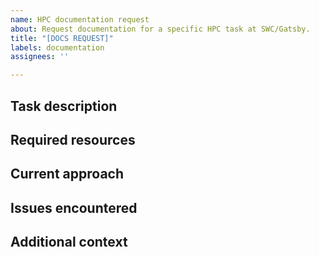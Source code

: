 ```yaml
---
name: HPC documentation request
about: Request documentation for a specific HPC task at SWC/Gatsby.
title: "[DOCS REQUEST]"
labels: documentation
assignees: ''

---
```


## Task description
<!-- Provide a detailed, specific example of what you need to accomplish on the HPC resources at SWC/Gatsby. The more specific, the better! For example: -->
<!-- "I need to know how to..." -->
<!-- - request 4 A100 GPUs with 80GB memory each for a single PyTorch distributed training job. -->
<!-- - set up a Conda environment with CUDA 11.7 and PyTorch 2.0 that persists across jobs. -->
<!-- - decide which filesystem to use to store my training logs. -->
<!-- - transfer a 500GB dataset from my local machine to the cluster's /scratch directory using rsync. -->
<!-- - debug why my job with 64GB memory request is stuck in the queue for over 24 hours. -->
<!-- - use Slurm's array jobs to run a hyperparameter sweep with 100 different configurations of my JAX model. -->

## Required resources
<!-- List the SWC/Gatsby HPC resources this task needs. For example: -->
<!-- - Compute nodes (type and number): -->
<!-- - GPUs (type, number, and memory): -->
<!-- - Storage system and space needed: -->
<!-- - Required software or modules: -->

## Current approach
<!-- Summarize what you've already tried. Include: -->
<!-- - Steps you've taken so far -->
<!-- - Command(s) or script(s) you're using (provide actual code if possible) -->
<!-- - Current outcome of your approach -->

## Issues encountered
<!-- Describe any problems or errors you're facing. Consider: -->
<!-- - What errors or unexpected results are you seeing? -->
<!-- - At which step do these issues occur? -->

## Additional context
<!-- Add any other relevant information, such as: -->
<!-- - Any time constraints or performance requirements -->
<!-- - Related tasks or workflows this is part of -->
<!-- - Which users/groups at SWC/Gatsby might benefit from this tutorial -->
